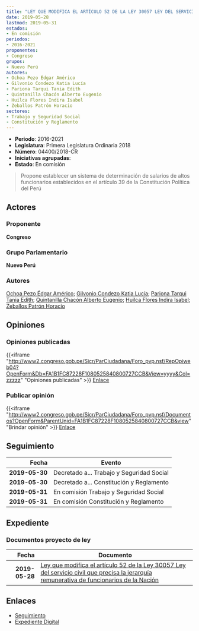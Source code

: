 ```yaml
---
title: "LEY QUE MODIFICA EL ARTÍCULO 52 DE LA LEY 30057 LEY DEL SERVICIO CIVIL QUE PRECISA LA JERARQUIA REMUNERATIVA DE FUNCIONARIOS DE LA NACIÓN"
date: 2019-05-28
lastmod: 2019-05-31
estados:
- En comisión
periodos:
- 2016-2021
proponentes:
- Congreso
grupos:
- Nuevo Perú
autores:
- Ochoa Pezo Édgar Américo
- Gilvonio Condezo Katia Lucía
- Pariona Tarqui Tania Edith
- Quintanilla Chacón Alberto Eugenio
- Huilca Flores Indira Isabel
- Zeballos Patrón Horacio
sectores:
- Trabajo y Seguridad Social
- Constitución y Reglamento
---
```

- **Periodo**: 2016-2021
- **Legislatura**: Primera Legislatura Ordinaria 2018
- **Número**: 04400/2018-CR
- **Iniciativas agrupadas**: 
- **Estado**: En comisión

> Propone establecer un sistema de determinación de salarios de altos funcionarios establecidos en el artículo 39 de la Constitución Política del Perú


## Actores

### Proponente

**Congreso**

### Grupo Parlamentario

**Nuevo Perú**

### Autores

[Ochoa Pezo Édgar Américo](mailto:mailto:eochoa@congreso.gob.pe); [Gilvonio Condezo Katia Lucía](mailto:mailto:kgilvonio@congreso.gob.pe); [Pariona Tarqui Tania Edith](mailto:mailto:tpariona@congreso.gob.pe); [Quintanilla Chacón Alberto Eugenio](mailto:mailto:aquintanilla@congreso.gob.pe); [Huilca Flores Indira Isabel](mailto:mailto:ihuilca@congreso.gob.pe); [Zeballos Patrón Horacio](mailto:mailto:hzeballos@congreso.gob.pe)

## Opiniones

### Opiniones publicadas

{{<iframe "http://www2.congreso.gob.pe/Sicr/ParCiudadana/Foro_pvp.nsf/RepOpiweb04?OpenForm&Db=FA1B1FC87228F1080525840800727CCB&View=yyyy&Col=zzzzz" "Opiniones publicadas" >}}
[Enlace](http://www2.congreso.gob.pe/Sicr/ParCiudadana/Foro_pvp.nsf/RepOpiweb04?OpenForm&Db=FA1B1FC87228F1080525840800727CCB&View=yyyy&Col=zzzzz)

### Publicar opinión

{{<iframe "http://www2.congreso.gob.pe/Sicr/ParCiudadana/Foro_pvp.nsf/Documentos?OpenForm&ParentUnid=FA1B1FC87228F1080525840800727CCB&view" "Brindar opinión" >}}
[Enlace](http://www2.congreso.gob.pe/Sicr/ParCiudadana/Foro_pvp.nsf/Documentos?OpenForm&ParentUnid=FA1B1FC87228F1080525840800727CCB&view)


## Seguimiento

| Fecha | Evento |
|------:|--------|
| **2019-05-30** | Decretado a... Trabajo y Seguridad Social |
| **2019-05-30** | Decretado a... Constitución y Reglamento |
| **2019-05-31** | En comisión Trabajo y Seguridad Social |
| **2019-05-31** | En comisión Constitución y Reglamento |

## Expediente

### Documentos proyecto de ley

| Fecha | Documento |
|------:|-----------|
| **2019-05-28** | [Ley que modifica el artículo 52 de la Ley 30057 Ley del servicio civil que precisa la jerarquía remunerativa de funcionarios de la Nación](http://www.leyes.congreso.gob.pe/Documentos/2016_2021/Proyectos_de_Ley_y_de_Resoluciones_Legislativas/PL0440020190528.pdf) |

## Enlaces

- [Seguimiento](http://www2.congreso.gob.pe/Sicr/TraDocEstProc/CLProLey2016.nsf/f7fff46988ca05b1052578e100829cc7/c5d2a0946e10f9bf05258408007dfc89?OpenDocument)
- [Expediente Digital](http://www2.congreso.gob.pe/Sicr/TraDocEstProc/CLProLey2016.nsf/f7fff46988ca05b1052578e100829cc7/c5d2a0946e10f9bf05258408007dfc89?OpenDocument&Click=05257FB7005EB655.eb71d0cf91d8294e05256cdf006b5706/$Body/0.1C6C)

